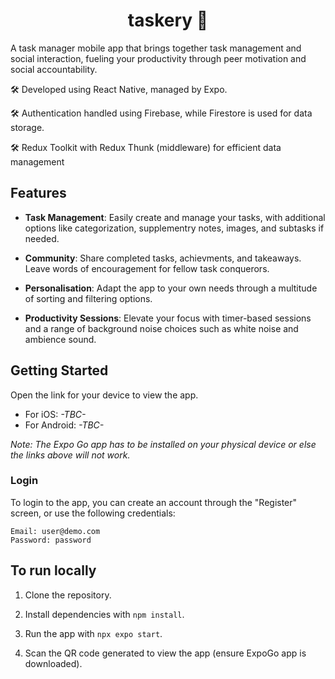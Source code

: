 <h1 align="center"> taskery 👥 </h1>

A task manager mobile app that brings together task management and social interaction, fueling your productivity through peer motivation and social accountability.

🛠️ Developed using React Native, managed by Expo.

🛠️ Authentication handled using Firebase, while Firestore is used for data storage.

🛠️ Redux Toolkit with Redux Thunk (middleware) for efficient data management

## Features

- **Task Management**: Easily create and manage your tasks, with additional options like categorization, supplementry notes, images, and subtasks if needed.

- **Community**: Share completed tasks, achievments, and takeaways. Leave words of encouragement for fellow task conquerors.

- **Personalisation**: Adapt the app to your own needs through a multitude of sorting and filtering options.

- **Productivity Sessions**: Elevate your focus with timer-based sessions and a range of background noise choices such as white noise and ambience sound.

## Getting Started

Open the link for your device to view the app.

- For iOS: *-TBC-*
- For Android: *-TBC-*

*Note: The Expo Go app has to be installed on your physical device or else the links above will not work.*

### Login

To login to the app, you can create an account through the "Register" screen, or use the following credentials:

```
Email: user@demo.com
Password: password
```

## To run locally

1. Clone the repository.

2. Install dependencies with `npm install`.

3. Run the app with `npx expo start`.

4. Scan the QR code generated to view the app (ensure ExpoGo app is downloaded).
